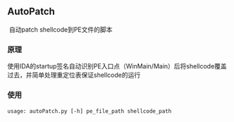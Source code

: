 ## AutoPatch

​	自动patch shellcode到PE文件的脚本

### 原理

​	使用IDA的startup签名自动识别PE入口点（WinMain/Main）后将shellcode覆盖过去，并简单处理重定位表保证shellcode的运行

### 使用

​	`usage: autoPatch.py [-h] pe_file_path shellcode_path`

​	
